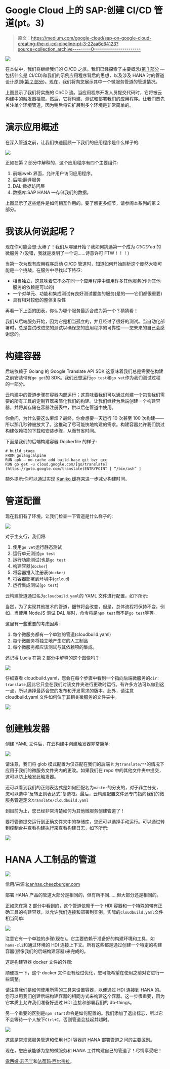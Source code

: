 # Google Cloud 上的 SAP:创建 CI/CD 管道(pt。3)

> 原文：<https://medium.com/google-cloud/sap-on-google-cloud-creating-the-ci-cd-pipeline-pt-3-22aa6c64123?source=collection_archive---------0----------------------->

![](img/a833ed7b0b65ee27f5d58f81e1e2bf2d.png)

在本帖中，我们将继续我们的 CI/CD 之旅。我们已经探索了主要概念([第 1 部分](/@lucia.subatin/sap-on-google-cloud-when-sap-developers-join-the-cloud-pt-1-5b4e24bf24e8) —包括什么是 CI/CD)和我们的示例应用程序背后的思想，以及涉及 HANA 时的管道设计原则([第 2 部分](/@lucia.subatin/sap-on-google-cloud-hana-hdi-containers-and-ci-cd-pipelines-60cedaddfbc8))。现在，我们将向您展示其中一个微服务管道的管道情况。

上图显示了我们将实施的 CI/CD 流。当应用程序开发人员提交代码时，它将被云构建中的触发器拾取。然后，它将构建、测试和部署我们的应用程序。让我们首先关注单个环境管道，因为稍后将它扩展到多个环境是非常简单的。

# 演示应用概述

在深入管道之前，让我们快速回顾一下我们的应用程序是什么样子的:

![](img/0d260f95dd14ef82cf7ed44728976f95.png)

正如在第 2 部分中解释的，这个应用程序有四个主要组件:

1.  前端:web 界面，允许用户访问应用程序。
2.  后端:翻译服务
3.  DAL:数据访问层
4.  数据库:SAP HANA —存储我们的数据。

上图显示了这些组件是如何相互作用的。要了解更多细节，请参阅本系列的第 2 部分。

# 我该从何说起呢？

现在你可能会想:太棒了！我们从哪里开始？我如何挑选第一个成为 *CI/CD'ed* 的微服务？(没错，我就是发明了一个词……诗意许可 FTW！！！)

当第一次为现有应用程序启动 CI/CD 管道时，知道如何开始剖析这个庞然大物可能是一个挑战。在服务中寻找以下特征:

*   相当独立，这意味着它不必在同一个应用程序中调用许多其他服务(作为其他服务的依赖是可以的)
*   一个对单元、功能和集成测试有良好测试覆盖的服务(是的——它们都很重要)
*   具有相对较低的整体复杂性

再看一下上面的图表，你认为哪个服务最适合成为第一个？猜猜看！

我们从后端服务开始，因为它是相当孤立的，并且经过了很好的测试。当自动化部署时，总是尝试改进您的测试以确保您的应用程序的可靠性——您未来的自己会感谢您的。

# 构建容器

后端依赖于 Golang 的 Google Translate API SDK 这意味着我们总是需要在构建之前安装带有`go get`的 SDK。我们还想运行`go test`和`go vet`作为我们测试过程的一部分。

云构建中的管道步骤在容器内部运行；这意味着我们可以通过创建一个包含我们需要的所有工具的定制容器来简化我们的构建。让我们继续为后端创建一个构建容器，并将其存储在容器注册表中，供以后在管道中使用。

你会问，为什么要这么麻烦？最终，你会想要一天运行 10 次甚至 100 次构建——所以那几秒钟被放大了。这推动了尽可能快地构建的需求。构建容器允许我们跳过构建依赖项的下载和安装步骤，从而节省时间。

下面是我们的后端构建容器 Dockerfile 的样子:

```
# build stage
FROM golang:alpine
RUN apk — no-cache add build-base git bzr gcc
RUN go get -u cloud.google.com/[go/translate](https://goto.google.com/translate)ENTRYPOINT [ “/bin/ash” ]
```

额外提示:你可以通过实现 [Kaniko 缓存](https://cloud.google.com/cloud-build/docs/kaniko-cache)来进一步减少构建时间。

# 管道配置

现在我们有了环境，让我们检查一下管道是什么样子的:

![](img/52b9123ef867cab93d1f1725e58d71da.png)

对于主支行，我们将:

1.  使用`go vet`运行静态测试
2.  运行单元测试`go test`
3.  运行功能测试(也是`go test`
4.  构建容器(`docker`)
5.  将容器推入注册表(`docker`)
6.  将容器部署到环境中(`gcloud`)
7.  运行集成测试(`go test`)

云构建管道通过名为`cloudbuild.yaml`的 YAML 文件进行配置，如下所示:

当然，为了实现其他技术的管道，细节将会改变，但是，总体流程将保持不变。例如，当使用 NodeJS 测试 DAL 层时，命令将是`npm test`而不是`go test`等等。

这里有一些重要的考虑因素:

1.  每个微服务都有一个单独的管道(cloudbuild.yaml)
2.  每个微服务将独立地产生它的人工制品
3.  每个微服务都应该测试与其依赖项的集成。

还记得 Lucia 在第 2 部分中解释的这个图像吗？

![](img/d695d27ab92a97e085b39d5c3a0121dc.png)

仔细查看 cloudbuild.yaml，您会在每个步骤中看到一个指向后端微服务的`dir: translate`,因此它只会在我们对该文件夹进行更改时运行。有许多方法可以做到这一点，所以选择最适合您的发布和开发需求的版本。此外，请注意 cloudbuild.yaml 文件如何位于其相关微服务的文件夹中。

![](img/a001c719005a805b690a3978ae8b381a.png)

# 创建触发器

创建 YAML 文件后，在云构建中创建触发器非常简单:

![](img/4d49f5e6ec5e27a01d8f567298c84f58.png)

请注意，我们将 glob 模式配置为仅匹配在我们的后端 it 为`translate/**`的情况下应用于我们的微服务文件夹内的更改。如果我们在 repo 中的其他文件夹中提交，这可以防止触发此触发器。

还可以看到我们的正则表达式是如何匹配名为`master`的分支的，对于非主分支，您可以选中“反转正则表达式”复选框。最后，云构建配置文件还专门指向我们的微服务管道定义`translate/cloudbuild.yaml`

到目前为止，您已经非常清楚如何为其他微服务创建管道了！

要将管道提交运行到正确文件夹中的存储库，您还可以选择手动运行。可以通过转到控制台并查看构建执行来查看构建日志，如下所示:

![](img/857b33e96b86371fb185b4799c8589de.png)

# HANA 人工制品的管道

![](img/c5f86ce26152337562262735d0871906.png)

信用/来源:[icanhas.cheezburger.com](https://icanhas.cheezburger.com/)

部署 HANA 产品的管道大部分是相同的，但有所不同……但大部分还是相同的。

正如您在第 2 部分中看到的，这个管道依赖于一个 HDI 容器和一个特殊的带有正确工具的构建容器，以允许我们连接和部署到实例。实际的`cloudbuild.yaml`文件相当简单:

![](img/6d76684b39d447bdd35254cc3af0c3ec.png)

注意它有一个单独的步骤(现在)。它主要依赖于准备好的构建环境和工具，如`hana-cli`和通过环境的 HDI 连接上下文。所有这些都是通过创建一个特定的构建容器(很像我们的后端构建容器)来完成的。

这是构建容器 docker 文件的外观:

顺便提一下，这个 docker 文件没有经过优化，您可能希望在使用之前对它进行一些调整。

请注意我们是如何使用所需的工具来设置容器，以便通过 HDI 连接到 HANA 的。您可以用我们创建后端构建容器的相同方式来构建这个容器。这一步很重要，因为它本质上允许我们准备好通过 HDI 连接和部署我们的 db-things。

另一个重要的区别是`npm start`命令是如何配置的。我们添加了退出标志，所以它不会等待一个人按下`Ctrl+C`，否则管道会挂起并超时。

![](img/f3526b9993d270d3b7fc1bb23e4fb6c7.png)

这些是常规微服务管道和使用 HDI 容器的 HANA 部署管道之间的主要区别。

现在，您应该能够为您的微服务和 HANA 工件构建自己的管道了！尽情享受吧！

[露西娅·苏巴丁](https://twitter.com/LuciaBlick)和[法蒂玛·西尔韦拉](https://www.linkedin.com/in/fatimasilv/)。